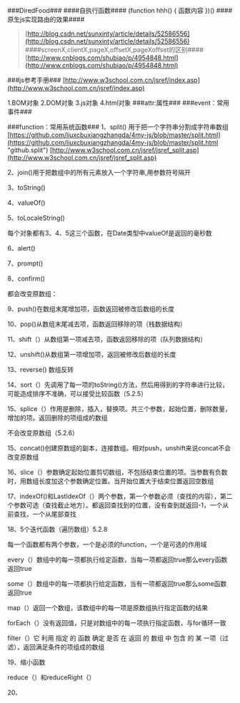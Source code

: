 
###DiredFood###
####自执行函数####
     (function hhh() {
           函数内容
    })()
####原生js实现路由的效果####

> [http://blog.csdn.net/sunxinty/article/details/52586556](http://blog.csdn.net/sunxinty/article/details/52586556)
####screenX,clientX,pageX,offsetX,pageXoffset的区别####
> [http://www.cnblogs.com/shubiao/p/4954848.html](http://www.cnblogs.com/shubiao/p/4954848.html)




###js参考手册###
[http://www.w3school.com.cn/jsref/index.asp](http://www.w3school.com.cn/jsref/index.asp)

1.BOM对象 2.DOM对象 3.js对象 4.html对象 
###attr:属性###
###event：常用事件###


###function：常用系统函数###
1、split()
用于把一个字符串分割成字符串数组
[https://github.com/liuxcbuxiangzhangda/4my-js/blob/master/split.html](https://github.com/liuxcbuxiangzhangda/4my-js/blob/master/split.html "github.split")
[http://www.w3school.com.cn/jsref/jsref_split.asp](http://www.w3school.com.cn/jsref/jsref_split.asp)

2、join()用于把数组中的所有元素放入一个字符串,用参数符号隔开

3、toString()

4、valueOf()

5、toLocaleString()

每个对象都有3、4、5这三个函数，在Date类型中valueOf是返回的毫秒数

6、alert()

7、prompt()

8、confirm()

都会改变原数组：

9、push()在数组末尾增加项，函数返回被修改后数组的长度

10、pop()从数组末尾减去项，函数返回移除的项（栈数据结构）

11、shift（）从数组第一项减去项，函数返回移除的项（队列数据结构）

12、unshift()从数组第一项增加项，返回被修改后数组的长度

13、reverse() 数组反转

14、sort（）先调用了每一项的toString()方法，然后用得到的字符串进行比较，可能造成排序不准确，可以接受比较函数（5.2.5）

15、splice（）作用是删除，插入，替换项。共三个参数，起始位置，删除数量，增加的项。返回删除的项组成的数组

不会改变原数组（5.2.6）

15、concat()创建原数组的副本，连接数组。相对push，unshift来说concat不会改变原数组

16、slice（）参数确定起始位置剪切数组，不包括结束位置的项。当参数有负数时，用数组长度加这个参数确定位置。当开始位置大于结束位置返回空数组

17、indexOf()和LastIdexOf（）两个参数，第一个参数必须（查找的内容），第二个参数可选（查找截止地方）。都返回查找到的位置，没有查到就返回-1，一个从前查找，一个从尾部查找

18、5个迭代函数（遍历数组）5.2.8

每一个函数都有两个参数，一个是必须的function，一个是可选的作用域

every（）数组中的每一项都执行给定函数，当每一项都返回true那么every函数返回true

some（）数组中的每一项都执行给定函数，当有一项都返回true那么some函数返回true

map（）返回一个数组，该数组中的每一项是原数组执行指定函数的结果

forEach（）没有返回值，只是对数组中的每一项执行指定函数，与for循环一致

filter（）它 利用 指定 的 函数 确定 是否 在 返回 的 数组 中 包含 的 某 一项（过滤），返回满足条件的项组成的数组 

19、缩小函数

reduce（）和reduceRight（）

20、


